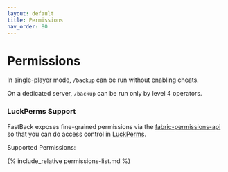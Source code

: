 ```yaml
---
layout: default 
title: Permissions 
nav_order: 80
---
```


# Permissions

In single-player mode, `/backup` can be run without enabling cheats.

On a dedicated server, `/backup` can be run only by level 4 operators.

### LuckPerms Support

FastBack exposes fine-grained permissions via
the [fabric-permissions-api](https://github.com/lucko/fabric-permissions-api)
so that you can do access control in [LuckPerms](https://luckperms.net/).

Supported Permissions:

{% include_relative permissions-list.md %}
